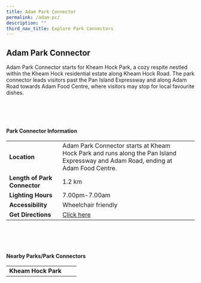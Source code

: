 ```yaml
---
title: Adam Park Connector
permalink: /adam-pc/
description: ""
third_nav_title: Explore Park Connectors
---
```

## Adam Park Connector

Adam Park Connector starts for Kheam Hock Park, a cozy respite nestled within the Kheam Hock residential estate along Kheam Hock Road. The park connector leads visitors past the Pan Island Expressway and along Adam Road towards Adam Food Centre, where visitors may stop for local favourite dishes.

<br>
<br>
<br>

#### Park Connector Information
|  |  |  |
| -------- | -------- | -------- |
| **Location** | Adam Park Connector starts at Kheam Hock Park and runs along the Pan Island Expressway and Adam Road, ending at Adam Food Centre. |  |
| **Length of Park Connector** | 1.2 km|  |
| **Lighting Hours** | 7.00pm-7.00am | |
| **Accessibility** | Wheelchair friendly | |
| **Get Directions** | [Click here](http://www.onemap.gov.sg/main/v2/?lat=1.3304767146805&amp;lng=103.81922055049928) | |

<br>
<br>
<br>	

#### Nearby Parks/Park Connectors
|   |  |  |
| -------- | -------- | -------- |
| **Kheam Hock Park** | | |